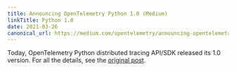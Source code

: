 ```yaml
---
title: Announcing OpenTelemetry Python 1.0 (Medium)
linkTitle: Python 1.0
date: 2021-03-26
canonical_url: https://medium.com/opentelemetry/announcing-opentelemetry-python-1-0-4e097562b8e0
---
```


Today, OpenTelemetry Python distributed tracing API/SDK released its 1.0
version. For all the details, see the [original post][].

[original post]: <{{% param canonical_url %}}>
